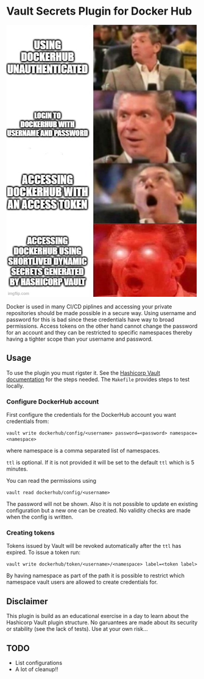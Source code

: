 # Vault Secrets Plugin for Docker Hub

![rest](https://github.com/hoeg/vault-plugin-secrets-dockerhub/blob/master/pics/4wysdl.jpg)

Docker is used in many CI/CD piplines and accessing your private repositories should be made possible in a secure way. Using username and password for this is bad since these credentials have way to broad permissions. Access tokens on the other hand cannot change the password for an account and they can be restricted to specific namespaces thereby having a tighter scope than your username and password.

## Usage

To use the plugin you must rigster it. See the [Hashicorp Vault documentation](https://www.vaultproject.io/docs/commands/plugin/register) for the steps needed. The `Makefile` provides steps to test locally.

### Configure DockerHub account

First configure the credentials for the DockerHub account you want credentials from:

```
vault write dockerhub/config/<username> password=<password> namespace=<namespace>
```

 where namespace is a comma separated list of namespaces.

`ttl` is optional. If it is not provided it will be set to the default `ttl` which is 5 minutes.

You can read the permissions using

```
vault read dockerhub/config/<username>
```

 The password will not be shown. Also it is not possible to update en existing configuration but a new one can be created. No validity checks are made when the config is written.

### Creating tokens

Tokens issued by Vault will be revoked automatically after the `ttl` has expired. To issue a token run:

```
vault write dockerhub/token/<username>/<namespace> label=<token label>
```

By having namespace as part of the path it is possible to restrict which namespace vault users are allowed to create credentials for.


## Disclaimer

This plugin is build as an educational exercise in a day to learn about the Hashicorp Vault plugin structure. No garuantees are made about its security or stability (see the lack of tests). Use at your own risk...


## TODO

- List configurations
- A lot of cleanup!!
